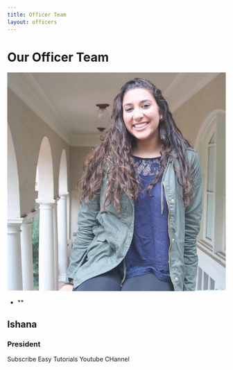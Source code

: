 ```yaml
---
title: Officer Team
layout: officers
---
```




Our Officer Team
================

![](/images/members/ishana.jpg)

-   **

Ishana 
------------

### President

Subscribe Easy Tutorials Youtube CHannel
